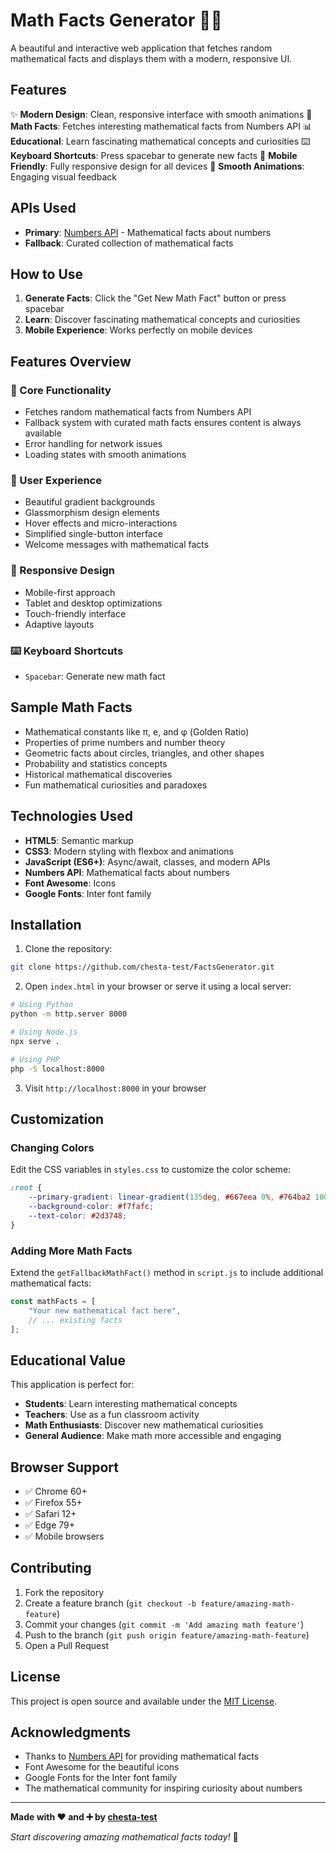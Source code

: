 # Math Facts Generator 🧮💡

A beautiful and interactive web application that fetches random mathematical facts and displays them with a modern, responsive UI.

## Features

✨ **Modern Design**: Clean, responsive interface with smooth animations
🔢 **Math Facts**: Fetches interesting mathematical facts from Numbers API
📊 **Educational**: Learn fascinating mathematical concepts and curiosities
⌨️ **Keyboard Shortcuts**: Press spacebar to generate new facts
📱 **Mobile Friendly**: Fully responsive design for all devices
🎨 **Smooth Animations**: Engaging visual feedback

## APIs Used

- **Primary**: [Numbers API](http://numbersapi.com/) - Mathematical facts about numbers
- **Fallback**: Curated collection of mathematical facts

## How to Use

1. **Generate Facts**: Click the "Get New Math Fact" button or press spacebar
2. **Learn**: Discover fascinating mathematical concepts and curiosities
3. **Mobile Experience**: Works perfectly on mobile devices

## Features Overview

### 🎯 Core Functionality
- Fetches random mathematical facts from Numbers API
- Fallback system with curated math facts ensures content is always available
- Error handling for network issues
- Loading states with smooth animations

### 🎨 User Experience
- Beautiful gradient backgrounds
- Glassmorphism design elements
- Hover effects and micro-interactions
- Simplified single-button interface
- Welcome messages with mathematical facts

### 📱 Responsive Design
- Mobile-first approach
- Tablet and desktop optimizations
- Touch-friendly interface
- Adaptive layouts

### ⌨️ Keyboard Shortcuts
- `Spacebar`: Generate new math fact

## Sample Math Facts

- Mathematical constants like π, e, and φ (Golden Ratio)
- Properties of prime numbers and number theory
- Geometric facts about circles, triangles, and other shapes
- Probability and statistics concepts
- Historical mathematical discoveries
- Fun mathematical curiosities and paradoxes

## Technologies Used

- **HTML5**: Semantic markup
- **CSS3**: Modern styling with flexbox and animations
- **JavaScript (ES6+)**: Async/await, classes, and modern APIs
- **Numbers API**: Mathematical facts about numbers
- **Font Awesome**: Icons
- **Google Fonts**: Inter font family

## Installation

1. Clone the repository:
```bash
git clone https://github.com/chesta-test/FactsGenerator.git
```

2. Open `index.html` in your browser or serve it using a local server:
```bash
# Using Python
python -m http.server 8000

# Using Node.js
npx serve .

# Using PHP
php -S localhost:8000
```

3. Visit `http://localhost:8000` in your browser

## Customization

### Changing Colors
Edit the CSS variables in `styles.css` to customize the color scheme:

```css
:root {
    --primary-gradient: linear-gradient(135deg, #667eea 0%, #764ba2 100%);
    --background-color: #f7fafc;
    --text-color: #2d3748;
}
```

### Adding More Math Facts
Extend the `getFallbackMathFact()` method in `script.js` to include additional mathematical facts:

```javascript
const mathFacts = [
    "Your new mathematical fact here",
    // ... existing facts
];
```

## Educational Value

This application is perfect for:
- **Students**: Learn interesting mathematical concepts
- **Teachers**: Use as a fun classroom activity
- **Math Enthusiasts**: Discover new mathematical curiosities
- **General Audience**: Make math more accessible and engaging

## Browser Support

- ✅ Chrome 60+
- ✅ Firefox 55+
- ✅ Safari 12+
- ✅ Edge 79+
- ✅ Mobile browsers

## Contributing

1. Fork the repository
2. Create a feature branch (`git checkout -b feature/amazing-math-feature`)
3. Commit your changes (`git commit -m 'Add amazing math feature'`)
4. Push to the branch (`git push origin feature/amazing-math-feature`)
5. Open a Pull Request

## License

This project is open source and available under the [MIT License](LICENSE).

## Acknowledgments

- Thanks to [Numbers API](http://numbersapi.com/) for providing mathematical facts
- Font Awesome for the beautiful icons
- Google Fonts for the Inter font family
- The mathematical community for inspiring curiosity about numbers

---

**Made with ❤️ and ➕ by [chesta-test](https://github.com/chesta-test)**

*Start discovering amazing mathematical facts today!* 🚀